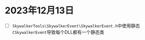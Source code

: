 ﻿# 2023年12月13日

* [ ] `SkywalkerTools\SkywalkerEvent\SkywalkerEvent.h`中使用静态 `CSkywalkerEvent`导致每个DLL都有一个静态类
